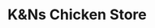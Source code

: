 ---
title: "K&Ns Chicken Store"
url: /hydrabd/kandns-chicken-store-nawab-muzzafar-road-unit-7-main-road/
shop: butcher
---